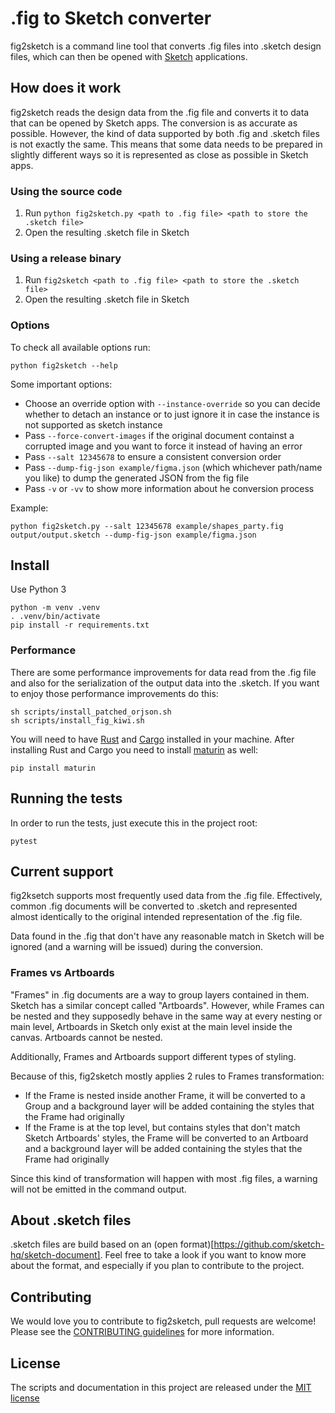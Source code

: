 # .fig to Sketch converter

fig2sketch is a command line tool that converts .fig files into .sketch design files, which can then be opened with [Sketch](https://www.sketch.com/) applications.

## How does it work

fig2sketch reads the design data from the .fig file and converts it to data that can be opened by Sketch apps. The conversion is as accurate as possible. However, the kind of data supported by both .fig and .sketch files is not exactly the same. This means that some data needs to be prepared in slightly different ways so it is represented as close as possible in Sketch apps.

### Using the source code

1. Run `python fig2sketch.py <path to .fig file> <path to store the .sketch file>`
2. Open the resulting .sketch file in Sketch

### Using a release binary

1. Run `fig2sketch <path to .fig file> <path to store the .sketch file>`
2. Open the resulting .sketch file in Sketch


### Options

To check all available options run:
```
python fig2sketch --help
```

Some important options:

- Choose an override option with `--instance-override` so you can decide whether to detach an instance or to just ignore it in case the instance is not supported as sketch instance
- Pass `--force-convert-images` if the original document containst a corrupted image and you want to force it instead of having an error
- Pass `--salt 12345678` to ensure a consistent conversion order
- Pass `--dump-fig-json example/figma.json` (which whichever path/name you like) to dump the generated JSON from the fig file
- Pass `-v` or `-vv` to show more information about he conversion process


Example:

`python fig2sketch.py --salt 12345678 example/shapes_party.fig output/output.sketch --dump-fig-json example/figma.json`


## Install

Use Python 3
```
python -m venv .venv
. .venv/bin/activate
pip install -r requirements.txt
```

### Performance

There are some performance improvements for data read from the .fig file and also for the serialization of the output data into the .sketch. If you want to enjoy those performance improvements do this:

```
sh scripts/install_patched_orjson.sh
sh scripts/install_fig_kiwi.sh
```

You will need to have [Rust](https://www.rust-lang.org/) and [Cargo](https://doc.rust-lang.org/cargo/) installed in your machine. After installing Rust and Cargo you need to install [maturin](https://www.maturin.rs/) as well:
```
pip install maturin
```


## Running the tests

In order to run the tests, just execute this in the project root:
```
pytest
```


## Current support

fig2ksetch supports most frequently used data from the .fig file. Effectively, common .fig documents will be converted to .sketch and represented almost identically to the original intended representation of the .fig file.

Data found in the .fig that don't have any reasonable match in Sketch will be ignored (and a warning will be issued) during the conversion. 


### Frames vs Artboards

"Frames" in .fig documents are a way to group layers contained in them. Sketch has a similar concept called "Artboards". However, while Frames can be nested and they supposedly behave in the same way at every nesting or main level, Artboards in Sketch only exist at the main level inside the canvas. Artboards cannot be nested. 

Additionally, Frames and Artboards support different types of styling.

Because of this, fig2sketch mostly applies 2 rules to Frames transformation:
* If the Frame is nested inside another Frame, it will be converted to a Group and a background layer will be added containing the styles that the Frame had originally
* If the Frame is at the top level, but contains styles that don't match Sketch Artboards' styles, the Frame will be converted to an Artboard and a background layer will be added containing the styles that the Frame had originally

Since this kind of transformation will happen with most .fig files, a warning will not be emitted in the command output.

## About .sketch files

.sketch files are build based on an (open format)[https://github.com/sketch-hq/sketch-document]. Feel free to take a look if you want to know more about the format, and especially if you plan to contribute to the project.

## Contributing
We would love you to contribute to fig2sketch, pull requests are welcome! Please see the [CONTRIBUTING guidelines](CONTRIBUTING.md) for more information.

## License
The scripts and documentation in this project are released under the [MIT license](LICENSE)

